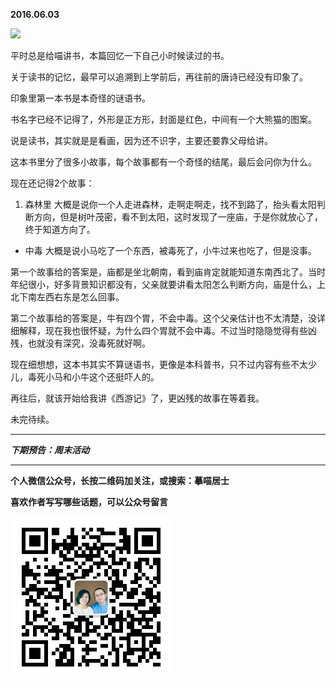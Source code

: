 **2016.06.03**

![](http://upload-images.jianshu.io/upload_images/51001-b9810d06dfb4d1bc.jpg?imageMogr2/auto-orient/strip%7CimageView2/2/w/1240)

平时总是给喵讲书，本篇回忆一下自己小时候读过的书。

关于读书的记忆，最早可以追溯到上学前后，再往前的唐诗已经没有印象了。

印象里第一本书是本奇怪的谜语书。

书名字已经不记得了，外形是正方形，封面是红色，中间有一个大熊猫的图案。

说是读书，其实就是是看画，因为还不识字，主要还要靠父母给讲。

这本书里分了很多小故事，每个故事都有一个奇怪的结尾，最后会问你为什么。

现在还记得2个故事：

1. 森林里
    大概是说你一个人走进森林，走啊走啊走，找不到路了，抬头看太阳判断方向，但是树叶茂密，看不到太阳，这时发现了一座庙，于是你就放心了，终于知道方向了。

* 中毒
    大概是说小马吃了一个东西，被毒死了，小牛过来也吃了，但是没事。

第一个故事给的答案是，庙都是坐北朝南，看到庙肯定就能知道东南西北了。当时年纪很小，好多背景知识都没有，父亲就要讲看太阳怎么判断方向，庙是什么，上北下南左西右东是怎么回事。

第二个故事给的答案是，牛有四个胃，不会中毒。这个父亲估计也不太清楚，没详细解释，现在我也很怀疑，为什么四个胃就不会中毒。不过当时隐隐觉得有些凶残，也就没有深究，没毒死就好啊。

现在细想想，这本书其实不算谜语书，更像是本科普书，只不过内容有些不太少儿，毒死小马和小牛这个还挺吓人的。

再往后，就该开始给我讲《西游记》了，更凶残的故事在等着我。

未完待续。


***

***下期预告：周末活动***

***


**个人微信公众号，长按二维码加关注，或搜索：摹喵居士**

**喜欢作者写写哪些话题，可以公众号留言**

![](https://github.com/jiluofu/jiluofu.github.com/raw/master/momiaojushi/static/qrcode.jpg)